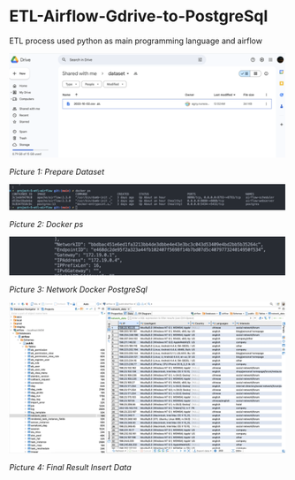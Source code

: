 # ETL-Airflow-Gdrive-to-PostgreSql

ETL process used python as main programming language and airflow

<img src="img/dataset.png" width="500"/>

_Picture 1: Prepare Dataset_

<img src="img/docker-ps.png" width="500"/>

_Picture 2: Docker ps_


<img src="img/network-docker-postgres.png" width="500"/>

_Picture 3: Network Docker PostgreSql_


<img src="img/insert_data_postgresql.png" width="500"/>

_Picture 4: Final Result Insert Data_